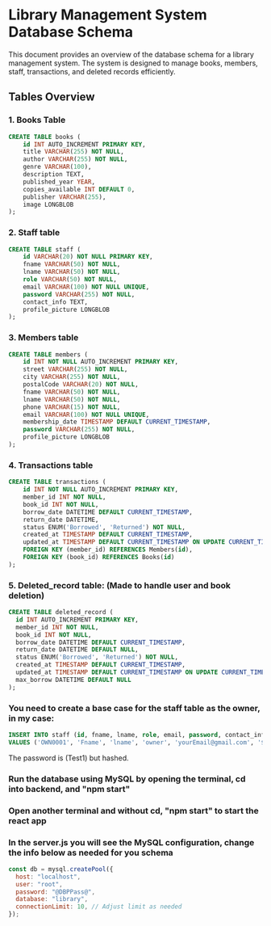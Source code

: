 # Library Management System Database Schema
This document provides an overview of the database schema for a library management system. The system is designed to manage books, members, staff, transactions, and deleted records efficiently.

## Tables Overview

### 1. **Books Table**

```sql
CREATE TABLE books ( 
    id INT AUTO_INCREMENT PRIMARY KEY, 
    title VARCHAR(255) NOT NULL, 
    author VARCHAR(255) NOT NULL, 
    genre VARCHAR(100), 
    description TEXT, 
    published_year YEAR, 
    copies_available INT DEFAULT 0, 
    publisher VARCHAR(255), 
    image LONGBLOB 
); 
```

### 2. **Staff table**
```sql
CREATE TABLE staff ( 
    id VARCHAR(20) NOT NULL PRIMARY KEY, 
    fname VARCHAR(50) NOT NULL, 
    lname VARCHAR(50) NOT NULL, 
    role VARCHAR(50) NOT NULL, 
    email VARCHAR(100) NOT NULL UNIQUE, 
    password VARCHAR(255) NOT NULL, 
    contact_info TEXT, 
    profile_picture LONGBLOB 
); 
```

### 3. **Members table**
```sql
CREATE TABLE members ( 
    id INT NOT NULL AUTO_INCREMENT PRIMARY KEY, 
    street VARCHAR(255) NOT NULL, 
    city VARCHAR(255) NOT NULL, 
    postalCode VARCHAR(20) NOT NULL, 
    fname VARCHAR(50) NOT NULL, 
    lname VARCHAR(50) NOT NULL, 
    phone VARCHAR(15) NOT NULL, 
    email VARCHAR(100) NOT NULL UNIQUE, 
    membership_date TIMESTAMP DEFAULT CURRENT_TIMESTAMP, 
    password VARCHAR(255) NOT NULL, 
    profile_picture LONGBLOB 
); 
```
 
### 4. **Transactions table**

```sql
CREATE TABLE transactions ( 
    id INT NOT NULL AUTO_INCREMENT PRIMARY KEY, 
    member_id INT NOT NULL, 
    book_id INT NOT NULL, 
    borrow_date DATETIME DEFAULT CURRENT_TIMESTAMP, 
    return_date DATETIME, 
    status ENUM('Borrowed', 'Returned') NOT NULL, 
    created_at TIMESTAMP DEFAULT CURRENT_TIMESTAMP, 
    updated_at TIMESTAMP DEFAULT CURRENT_TIMESTAMP ON UPDATE CURRENT_TIMESTAMP, 
    FOREIGN KEY (member_id) REFERENCES Members(id), 
    FOREIGN KEY (book_id) REFERENCES Books(id) 
); 
```

### 5. **Deleted_record table: (Made to handle user and book deletion)**
```sql
CREATE TABLE deleted_record ( 
  id INT AUTO_INCREMENT PRIMARY KEY, 
  member_id INT NOT NULL, 
  book_id INT NOT NULL, 
  borrow_date DATETIME DEFAULT CURRENT_TIMESTAMP, 
  return_date DATETIME DEFAULT NULL, 
  status ENUM('Borrowed', 'Returned') NOT NULL, 
  created_at TIMESTAMP DEFAULT CURRENT_TIMESTAMP, 
  updated_at TIMESTAMP DEFAULT CURRENT_TIMESTAMP ON UPDATE CURRENT_TIMESTAMP, 
  max_borrow DATETIME DEFAULT NULL 
); 
```



### You need to create a base case for the staff table as the owner, in my case:
```sql
INSERT INTO staff (id, fname, lname, role, email, password, contact_info, profile_picture) 
VALUES ('OWN0001', 'Fname', 'lname', 'owner', 'yourEmail@gmail.com', '$2b$10$FnImwYOiYYwdBAtQ8iP6BOkAFgS7RCgG0oo5BtbIoCW0blxRE705C', '0512345678', NULL);
```


The password is (Test1) but hashed.




### Run the database using MySQL by opening the terminal, cd into backend, and "npm start"

### Open another terminal and without cd, "npm start" to start the react app

### In the server.js you will see the MySQL configuration, change the info below as needed for you schema

```javascript
const db = mysql.createPool({
  host: "localhost",
  user: "root",
  password: "@DBPPass@",
  database: "library",
  connectionLimit: 10, // Adjust limit as needed
});
```